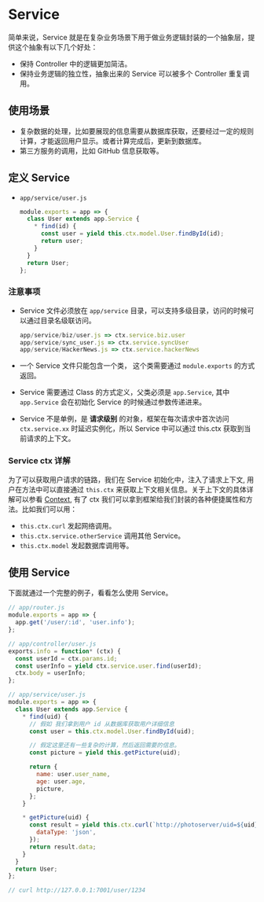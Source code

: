 # Service

简单来说，Service 就是在复杂业务场景下用于做业务逻辑封装的一个抽象层，提供这个抽象有以下几个好处：

- 保持 Controller 中的逻辑更加简洁。
- 保持业务逻辑的独立性，抽象出来的 Service 可以被多个 Controller 重复调用。

## 使用场景

- 复杂数据的处理，比如要展现的信息需要从数据库获取，还要经过一定的规则计算，才能返回用户显示。或者计算完成后，更新到数据库。
- 第三方服务的调用，比如 GitHub 信息获取等。

## 定义 Service

- `app/service/user.js`

  ```js
  module.exports = app => {
    class User extends app.Service {
      * find(id) {
        const user = yield this.ctx.model.User.findById(id);
        return user;
      }
    }
    return User;
  };
  ```

### 注意事项

- Service 文件必须放在 `app/service` 目录，可以支持多级目录，访问的时候可以通过目录名级联访问。

  ```js
  app/service/biz/user.js => ctx.service.biz.user
  app/service/sync_user.js => ctx.service.syncUser
  app/service/HackerNews.js => ctx.service.hackerNews
  ```

- 一个 Service 文件只能包含一个类， 这个类需要通过 `module.exports` 的方式返回。
- Service 需要通过 Class 的方式定义，父类必须是 `app.Service`, 其中 `app.Service` 会在初始化 Service 的时候通过参数传递进来。
- Service 不是单例，是 **请求级别** 的对象，框架在每次请求中首次访问 `ctx.service.xx` 时延迟实例化，所以 Service 中可以通过 this.ctx 获取到当前请求的上下文。

### Service ctx 详解

为了可以获取用户请求的链路，我们在 Service 初始化中，注入了请求上下文, 用户在方法中可以直接通过 `this.ctx` 来获取上下文相关信息。关于上下文的具体详解可以参看 [Context](./extend.md#context),
有了 ctx 我们可以拿到框架给我们封装的各种便捷属性和方法。比如我们可以用：

- `this.ctx.curl` 发起网络调用。
- `this.ctx.service.otherService` 调用其他 Service。
- `this.ctx.model` 发起数据库调用等。

## 使用 Service

下面就通过一个完整的例子，看看怎么使用 Service。

```js
// app/router.js
module.exports = app => {
  app.get('/user/:id', 'user.info');
};

// app/controller/user.js
exports.info = function* (ctx) {
  const userId = ctx.params.id;
  const userInfo = yield ctx.service.user.find(userId);
  ctx.body = userInfo;
};

// app/service/user.js
module.exports = app => {
  class User extends app.Service {
    * find(uid) {
      // 假如 我们拿到用户 id 从数据库获取用户详细信息
      const user = this.ctx.model.User.findById(uid);

      // 假定这里还有一些复杂的计算，然后返回需要的信息。
      const picture = yield this.getPicture(uid);

      return {
        name: user.user_name,
        age: user.age,
        picture,
      };
    }

    * getPicture(uid) {
      const result = yield this.ctx.curl(`http://photoserver/uid=${uid}`, {
        dataType: 'json',
      });
      return result.data;
    }
  }
  return User;
};

// curl http://127.0.0.1:7001/user/1234
```

